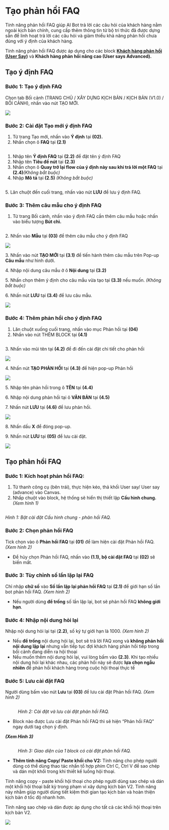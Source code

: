 # Tạo phản hồi FAQ

Tính năng phản hồi FAQ giúp AI Bot trả lời các câu hỏi của khách hàng nằm ngoài kịch bản chính, cung cấp thêm thông tin từ bộ tri thức đã được dựng sẵn để linh hoạt trả lời các câu hỏi và giảm thiểu khả năng phản hồi chưa đúng với ý định của khách hàng.&#x20;

Tính năng phản hồi FAQ được áp dụng cho các block [**Khách hàng phản hồi (User Say**](../blocks/luot-hoi-thoai.md)**)** và **Khách hàng phản hồi nâng cao (User says Advanced).**&#x20;

## **Tạo ý định FAQ**

### **Bước 1:** Tạo ý định FAQ

Chọn tab Bối cảnh (TRANG CHỦ / XÂY DỰNG KỊCH BẢN / KỊCH BẢN (V1.0) / BỐI CẢNH), nhấn vào nút TẠO MỚI.

![](../.gitbook/assets/0.png)

### **Bước 2:** Cài đặt Tạo mới ý định FAQ

1. Từ trang Tạo mới, nhấn vào **Ý định** tại **(02).**
2. Nhấn chọn ô **FAQ** tại **(2.1)**

<figure><img src="../.gitbook/assets/1.png" alt=""><figcaption></figcaption></figure>

1. Nhập tên **Ý định FAQ** tại **(2.2)** để đặt tên ý định FAQ
2. Nhập tên **Tiêu đề nút** tại **(2.3)**
3. Nhấn chọn ô **Quay trở lại flow của ý định này sau khi trả lời một FAQ** tại **(2.4)**_(Không bắt buộc)_
4. Nhập **Mô tả** tại **(2.5)** _(Không bắt buộc)_

<figure><img src="../.gitbook/assets/2.png" alt=""><figcaption></figcaption></figure>

5\. Lăn chuột đến cuối trang, nhấn vào nút **LƯU** để lưu ý định FAQ.

### **Bước 3:** Thêm câu mẫu cho ý định FAQ

1. Từ trang Bối cảnh, nhấn vào ý định FAQ cần thêm câu mẫu hoặc nhấn vào biểu tượng **Bút chì.**

<figure><img src="../.gitbook/assets/4.png" alt=""><figcaption></figcaption></figure>

2\. Nhấn vào **Mẫu** tại **(03)** để thêm câu mẫu cho ý định FAQ

![](../.gitbook/assets/5.png)

3\. Nhấn vào nút **TẠO MỚI** tại **(3.1)** để tiến hành thêm câu mẫu trên Pop-up **Câu mẫu** như hình dưới.

4\. Nhập nội dung câu mẫu ở ô **Nội dung** tại **(3.2)**

5\. Nhấn chọn thêm ý định cho câu mẫu vừa tạo tại **(3.3)** nếu muốn. _(Không bắt buộc)_

6\. Nhấn nút **LƯU** tại **(3.4)** để lưu câu mẫu.

![](../.gitbook/assets/6.png)

### **Bước 4:** Thêm phản hồi cho ý định FAQ

1. Lăn chuột xuống cuối trang, nhấn vào mục Phản hồi tại **(04)**
2. Nhấn vào nút THÊM BLOCK tại **(4.1)**

<figure><img src="../.gitbook/assets/7.png" alt=""><figcaption></figcaption></figure>

3\. Nhấn vào mũi tên tại **(4.2)** để đi đến cài đặt chi tiết cho phản hồi

![](../.gitbook/assets/8.png)

4\. Nhấn nút **TẠO PHẢN HỒI** tại **(4.3)** để hiện pop-up Phản hồi

![](../.gitbook/assets/9.png)

5\. Nhập tên phản hồi trong ô **TÊN** tại **(4.4)**

6\. Nhập nội dung phản hồi tại ô **VĂN BẢN** tại **(4.5)**

7\. Nhấn nút **LƯU** tại **(4.6)** để lưu phản hồi.

![](../.gitbook/assets/10.png)

8\. Nhấn dấu **X** để đóng pop-up.

9\. Nhấn nút **LƯU** tại **(05)** để lưu cài đặt.

![](../.gitbook/assets/11.png)

## **Tạo phản hồi FAQ**

### **Bước 1:** Kích hoạt phản hồi FAQ:

1. Từ thanh công cụ (bên trái), thực hiện kéo, thả khối User say/ User say (advance) vào Canvas.
2. Nhấp chuột vào block, hệ thống sẽ hiển thị thiết lập **Cấu hình chung.** _(Xem hình 1)_

<figure><img src="../.gitbook/assets/12.png" alt=""><figcaption></figcaption></figure>

_Hình 1: Bật cài đặt Cấu hình chung - phản hồi FAQ._

### **Bước 2:** Chọn phản hồi FAQ

Tick chọn vào ô **Phản hồi FAQ** tại **(01)** để làm hiện cài đặt Phản hồi FAQ. _(Xem hình 2)_

* Để hủy chọn Phản hồi FAQ, nhấn vào **(1.1), bộ cài đặt FAQ** tại **(02)** sẽ biến mất.

### **Bước 3:** Tùy chỉnh số lần lặp lại FAQ

Chỉ nhập **chữ số** vào **Số lần lặp lại phản hồi FAQ** tại **(2.1)** để giới hạn số lần bot phản hồi FAQ. _(Xem hình 2)_

* Nếu người dùng **để trống** số lần lặp lại, bot sẽ phản hồi FAQ **không giới hạn**.

### **Bước 4:** Nhập nội dung hỏi lại

Nhập nội dung hỏi lại tại (**2.2)**, số ký tự giới hạn là 1000. _(Xem hình 2)_

* Nếu **để trống** nội dung hỏi lại, bot sẽ trả lời FAQ xong và **không phản hồi nội dung lặp lại** nhưng vẫn tiếp tục đợi khách hàng phản hồi tiếp trong bối cảnh đang diễn ra hội thoại
* Nếu muốn thêm nội dung hỏi lại, vui lòng bấm vào **(2.3)**. Khi tạo nhiều nội dung hỏi lại khác nhau, các phản hồi này sẽ được **lựa chọn ngẫu nhiên** để phản hồi khách hàng trong cuộc hội thoại thực tế

### **Bước 5:** Lưu cài đặt FAQ

Người dùng bấm vào nút **Lưu** tại **(03)** để lưu cài đặt Phản hồi FAQ. _(Xem hình 2)_

<figure><img src="../.gitbook/assets/13.png" alt=""><figcaption><p><em>Hình 2: Cài đặt và lưu cài đặt phản hồi FAQ.</em></p></figcaption></figure>

* Block nào được Lưu cài đặt Phản hồi FAQ thì sẽ hiện “Phản hồi FAQ” ngay dưới tag chọn ý định.

_**(Xem Hình 3)**_

<figure><img src="../.gitbook/assets/14.png" alt=""><figcaption><p><em>Hình 3: Giao diện của 1 block có cài đặt phản hồi FAQ.</em></p></figcaption></figure>

* **Thêm tính năng Copy/ Paste khối cho V2:** Tính năng cho phép người dùng có thể dùng thao tác nhấn tổ hợp phím Ctrl C, Ctrl V để sao chép và dán một khối trong khi thiết kế luồng hội thoại.

Tính năng copy - paste khối hội thoại cho phép người dùng sao chép và dán một khối hội thoại bất kỳ trong phạm vi xây dựng kịch bản V2. Tính năng này nhằm giúp người dùng tiết kiệm thời gian tạo kịch bản và hoàn thiện kịch bản ở tốc độ nhanh hơn.

Tính năng sao chép và dán được áp dụng cho tất cả các khối hội thoại trên kịch bản V2.

![](../.gitbook/assets/15.png)
